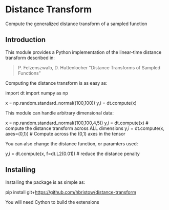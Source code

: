 Distance Transform
==================

Compute the generalized distance transform of a sampled function

Introduction
------------

This module provides a Python implementation of the linear-time distance transform described in:

  > P. Felzenszwalb, D. Huttenlocher "Distance Transforms of Sampled Functions"

Computing the distance transform is as easy as:

  import dt
  import numpy as np

  x = np.random.standard_normal((100,100))
  y,i = dt.compute(x)

This module can handle arbitrary dimensional data:

  x = np.random.standard_normal((100,100,4,5))
  y,i = dt.compute(x)  # compute the distance transform across ALL dimensions
  y,i = dt.compute(x, axes=(0,1)) # Compute across the (0,1) axes in the tensor

You can also change the distance function, or paramters used:

  y,i = dt.compute(x, f=dt.L2(0.01)) # reduce the distance penalty

Installing
----------

Installing the package is as simple as:

  pip install git+https://github.com/hbristow/distance-transform

You will need Cython to build the extensions
